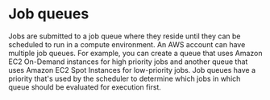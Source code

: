 # Job queues<a name="job_queues"></a>

Jobs are submitted to a job queue where they reside until they can be scheduled to run in a compute environment\. An AWS account can have multiple job queues\. For example, you can create a queue that uses Amazon EC2 On\-Demand instances for high priority jobs and another queue that uses Amazon EC2 Spot Instances for low\-priority jobs\. Job queues have a priority that's used by the scheduler to determine which jobs in which queue should be evaluated for execution first\.

